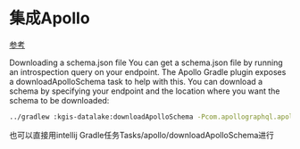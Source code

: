 # 集成Apollo

[参考](https://www.apollographql.com/docs/android/essentials/get-started/#downloading-a-schemajson-file)

Downloading a schema.json file
You can get a schema.json file by running an introspection query on your endpoint. The Apollo Gradle plugin exposes a downloadApolloSchema task to help with this. You can download a schema by specifying your endpoint and the location where you want the schema to be downloaded:

```bash
../gradlew :kgis-datalake:downloadApolloSchema -Pcom.apollographql.apollo.endpoint=http://localhost:8080/graphql -Pcom.apollographql.apollo.schema=src/main/graphql/io/github/io.github.kgis/dgraph-schema.json
```
也可以直接用intellij Gradle任务Tasks/apollo/downloadApolloSchema进行

